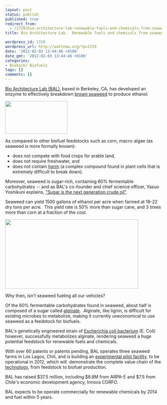 ```yaml
---
layout: post
status: publish
published: true
redirect_from:
  - /1729/bio-architecture-lab-renewable-fuels-and-chemicals-from-seaweed
title: Bio Architecture Lab.  Renewable fuels and chemicals from seaweed.

wordpress_id: 1729
wordpress_url: http://wattnow.org/?p=1729
date: '2012-02-03 13:44:46 +0100'
date_gmt: '2012-02-03 13:44:46 +0100'
categories:
- Biotech/ Biofuels
tags: []
comments: []
---
```

<p><a href="http://www.ba-lab.com/">Bio Architecture Lab (BAL)</a>, based in Berkeley, CA, has developed an enzyme to effectively breakdown <a href="http://en.wikipedia.org/wiki/Seaweed">brown seaweed</a>&nbsp;to produce ethanol.</p>
<p><a href="{{ 'assets/from-wordpress/uploads/2012/02/bal_lab_logo2.gif' | relative_url }}"><img class="alignnone size-full wp-image-1731" title="bal_lab_logo2" src="{{ 'assets/from-wordpress/uploads/2012/02/bal_lab_logo2.gif' | relative_url }}" alt="" width="200" height="105" /></a></p>
<p>As compared to other biofuel feedstocks such as corn, macro-algae (as seaweed is more formally known):</p>
<ul >
<li>does not compete with food crops for arable land,</li>
<li>does not require freshwater, and</li>
<li>does not contain <a href="http://en.wikipedia.org/wiki/Lignin">lignin</a> (a complex compound found in plant cells that is extremely difficult to break down).</li>
</ul>
<p>Moreover, seaweed is sugar-rich, containing 60% fermentable carbohydrates -- and as BAL's co-founder and chief science officer, Yasuo Yoshikuni explains, <a href="http://green.blogs.nytimes.com/2012/01/23/unlocking-seaweeds-next-gen-crude-sugar/">"Sugar is the next generation crude oil"</a>.</p>
<p>Seaweed can yield 1500 gallons of ethanol per acre when farmed at 18-22 dry tons per acre. &nbsp;This yield rate is 50% more than sugar cane, and 3 times more than corn at a fraction of the cost.</p>
<p><a href="http://www.ba-lab.com/"><img class=" wp-image-1732" title="bal-seaweed" src="{{ 'assets/from-wordpress/uploads/2012/02/bal-seaweed.jpg' | relative_url }}" alt="" width="428" height="222" /></a></p>
<p>Why then, isn't seaweed fueling all our vehicles?</p>
<p>Of the 60% fermentable carbohydrates found in seaweed, about half is composed of a sugar called <a href="http://en.wikipedia.org/wiki/Alginic_acid">alginate</a>. &nbsp;Alginate, like lignin, is difficult for existing microbes to metabolize, making it currently uneconomical to use seaweed as a feedstock for biofuels.</p>
<p>BAL's genetically engineered strain of <a href="http://en.wikipedia.org/wiki/Escherichia_coli">Escherichia coli bacterium</a>&nbsp;(E. Coli) however, successfully metabolizes alginate, rendering seaweed a huge potential feedstock for renewable fuels and chemicals.</p>
<p>With over 60 patents or patents pending, BAL operates three seaweed farms in Los Lagos, Chili, and is building an <a href="http://www.ba-lab.com/pdf/BALPilotFacility.pdf">experimental pilot facility</a>, to be operational in 2012, which will &nbsp;demonstrate the complete value chain of the <a href="http://www.ba-lab.com/technology.php">technology</a>, from feedstock to biofuel production.</p>
<p>BAL has raised $37.5 million, including $8.8M from ARPA-E and $7.5 from Chile's economic development agency, Innova CORFO.</p>
<p>BAL expects to be operate commercially for renewable chemicals by 2014 and fuel within 5 years.</p>

